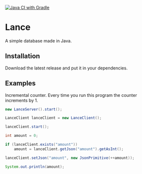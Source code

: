 [![Java CI with Gradle](https://github.com/kiipy/Lance/actions/workflows/gradle.yml/badge.svg)](https://github.com/kiipy/Lance/actions/workflows/gradle.yml)

# Lance
A simple database made in Java.

## Installation
Download the latest release and put it in your dependencies.

## Examples
Incremental counter. Every time you run this program the counter increments by 1.
```java
new LanceServer().start();

LanceClient lanceClient = new LanceClient();

lanceClient.start();

int amount = 0;

if (lanceClient.exists("amount"))
    amount = lanceClient.getJson("amount").getAsInt();

lanceClient.setJson("amount", new JsonPrimitive(++amount));

System.out.println(amount);
```
